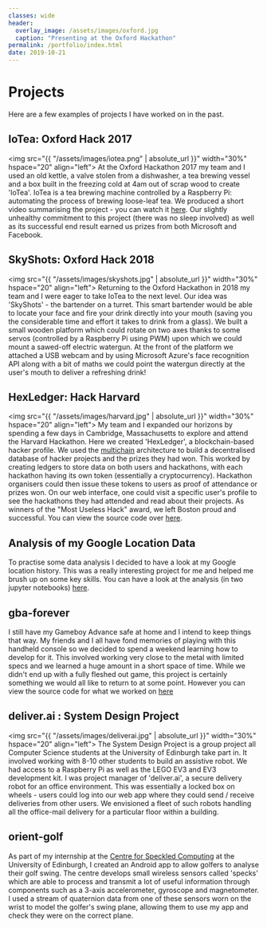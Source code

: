 ```yaml
---
classes: wide
header:
  overlay_image: /assets/images/oxford.jpg
  caption: "Presenting at the Oxford Hackathon"
permalink: /portfolio/index.html
date: 2019-10-21
---
```

# Projects

Here are a few examples of projects I have worked on in the past. 

## IoTea: Oxford Hack 2017
<img src="{{ "/assets/images/iotea.png" | absolute_url }}" width="30%" hspace="20" align="left">
At the Oxford Hackathon 2017 my team and I used an old kettle, a valve stolen from
a dishwasher, a tea brewing vessel and a box built in the freezing cold at 4am out of scrap wood 
to create 'IoTea'. IoTea is a tea brewing machine controlled by a Raspberry Pi: automating the process 
of brewing loose-leaf tea. We produced a short video summarising the project - you can watch it [here][2]. 
Our slightly unhealthy commitment to this project (there was no sleep involved) as well as its successful 
end result earned us prizes from both Microsoft and Facebook. 

## SkyShots: Oxford Hack 2018
<img src="{{ "/assets/images/skyshots.jpg" | absolute_url }}" width="30%" hspace="20" align="left">
Returning to the Oxford Hackathon in 2018 my team and I were eager to take IoTea to the next level. Our
idea was 'SkyShots' - the bartender on a turret. This smart bartender would be able to locate your face
and fire your drink directly into your mouth (saving you the considerable time and effort it takes to 
drink from a glass). We built a small wooden platform which could rotate on two axes thanks to some servos 
(controlled by a Raspberry Pi using PWM) upon which we could mount a sawed-off electric watergun. At the 
front of the platform we attached a USB webcam and by using Microsoft Azure's face recognition API along 
with a bit of maths we could point the watergun directly at the user's mouth to deliver a refreshing drink! 

## HexLedger: Hack Harvard
<img src="{{ "/assets/images/harvard.jpg" | absolute_url }}" width="30%" hspace="20" align="left">
My team and I expanded our horizons by spending a few days in Cambridge, Massachusetts to explore
and attend the Harvard Hackathon. Here we created 'HexLedger', a blockchain-based hacker profile.
We used the [multichain][1] architecture to build a decentralised database of hacker projects and 
the prizes they had won. This worked by creating ledgers to store data on both users and hackathons,
with each hackathon having its own token (essentially a cryptocurrency). Hackathon organisers could 
then issue these tokens to users as proof of attendance or prizes won. On our web interface, one could
visit a specific user's profile to see the hackathons they had attended and read about their projects. 
As winners of the "Most Useless Hack" award, we left Boston proud and successful. You can view the source
code over [here][3].

## Analysis of my Google Location Data
To practise some data analysis I decided to have a look at my Google location history. This was 
a really interesting project for me and helped me brush up on some key skills. You can have a look
at the analysis (in two jupyter notebooks) [here][4].

## gba-forever
I still have my Gameboy Advance safe at home and I intend to keep things that way. My friends and I all 
have fond memories of playing with this handheld console so we decided to spend a weekend learning how
to develop for it. This involved working very close to the metal with limited specs and we learned a huge 
amount in a short space of time. While we didn't end up with a fully fleshed out game, this project is 
certainly something we would all like to return to at some point. However you can view the source code
for what we worked on [here][5]

## deliver.ai : System Design Project
<img src="{{ "/assets/images/deliverai.jpg" | absolute_url }}" width="30%" hspace="20" align="left">
The System Design Project is a group project all Computer Science students at the University of Edinburgh
take part in. It involved working with 8-10 other students to build an assistive robot. We had access to a
Raspberry Pi as well as the LEGO EV3 and EV3 development kit. I was project manager of 'deliver.ai', a secure 
delivery robot for an office environment. This was essentially a locked box on wheels - users could log 
into our web app where they could send / receive deliveries from other users. We envisioned a fleet of 
such robots handling all the office-mail delivery for a particular floor within a building.

## orient-golf
As part of my internship at the [Centre for Speckled Computing][6] at the University of Edinburgh, I created
an Android app to allow golfers to analyse their golf swing. The centre develops small wireless sensors called
'specks' which are able to process and transmit a lot of useful information through components such as a 3-axis 
accelerometer, gyroscope and magnetometer. I used a stream of quaternion data from one of these sensors worn on
the wrist to model the golfer's swing plane, allowing them to use my app and check they were on the correct plane.

<!------------------------------- FOOTER --------------------------------->

[1]: https://www.multichain.com/
[2]: https://www.youtube.com/watch?v=qtW3_EyxSd8
[3]: https://gitlab.com/teambrewlabs/cryptohexes
[4]: https://github.com/lightbulbmoment22617/google_location_data
[5]: https://gitlab.com/teambrewlabs/gba-forever
[6]: http://www.specknet.uk/